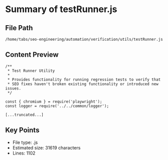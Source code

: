 # Summary of testRunner.js
  
## File Path
`/home/tabs/seo-engineering/automation/verification/utils/testRunner.js`

## Content Preview
```
/**
 * Test Runner Utility
 * 
 * Provides functionality for running regression tests to verify that
 * SEO fixes haven't broken existing functionality or introduced new issues.
 */

const { chromium } = require('playwright');
const logger = require('../../common/logger');

[...truncated...]
```

## Key Points
- File type: .js
- Estimated size: 31619 characters
- Lines: 1102
